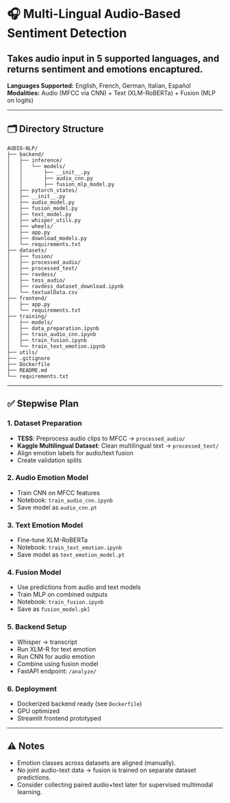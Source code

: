 # 🎧 Multi-Lingual Audio-Based Sentiment Detection
Takes audio input in 5 supported languages, and returns sentiment and emotions encaptured.
---

**Languages Supported:** English, French, German, Italian, Español  
**Modalities:** Audio (MFCC via CNN) + Text (XLM-RoBERTa) + Fusion (MLP on logits)

---

## 🗂️ Directory Structure

```
AUDIO-NLP/
├── backend/
│   ├── inference/
│   │   └── models/
│   │       ├── __init__.py
│   │       ├── audio_cnn.py
│   │       ├── fusion_mlp_model.py
│   ├── pytorch_states/
│   ├── __init__.py
│   ├── audio_model.py
│   ├── fusion_model.py
│   ├── text_model.py
│   ├── whisper_utils.py
│   ├── wheels/
│   ├── app.py
│   ├── download_models.py
│   └── requirements.txt
├── datasets/
│   ├── fusion/
│   ├── processed_audio/
│   ├── processed_text/
│   ├── ravdess/
│   ├── tess_audio/
│   ├── ravdess_dataset_download.ipynb
│   └── textualData.csv
├── frontend/
│   ├── app.py
│   └── requirements.txt
├── training/
│   ├── models/
│   ├── data_preparation.ipynb
│   ├── train_audio_cnn.ipynb
│   ├── train_fusion.ipynb
│   └── train_text_emotion.ipynb
├── utils/
├── .gitignore
├── Dockerfile
├── README.md
└── requirements.txt
```

---

## ✅ Stepwise Plan

### 1. Dataset Preparation
- **TESS**: Preprocess audio clips to MFCC → `processed_audio/`
- **Kaggle Multilingual Dataset**: Clean multilingual text → `processed_text/`
- Align emotion labels for audio/text fusion  
- Create validation splits

### 2. Audio Emotion Model
- Train CNN on MFCC features  
- Notebook: `train_audio_cnn.ipynb`  
- Save model as `audio_cnn.pt`

### 3. Text Emotion Model
- Fine-tune XLM-RoBERTa  
- Notebook: `train_text_emotion.ipynb`  
- Save model as `text_emotion_model.pt`

### 4. Fusion Model
- Use predictions from audio and text models  
- Train MLP on combined outputs  
- Notebook: `train_fusion.ipynb`  
- Save as `fusion_model.pkl`

### 5. Backend Setup
- Whisper → transcript
- Run XLM-R for text emotion
- Run CNN for audio emotion
- Combine using fusion model
- FastAPI endpoint: `/analyze/`

### 6. Deployment
- Dockerized backend ready (see `Dockerfile`)
- GPU optimized
- Streamlit frontend prototyped

---

## ⚠️ Notes
- Emotion classes across datasets are aligned (manually).
- No joint audio-text data → fusion is trained on separate dataset predictions.
- Consider collecting paired audio+text later for supervised multimodal learning.
